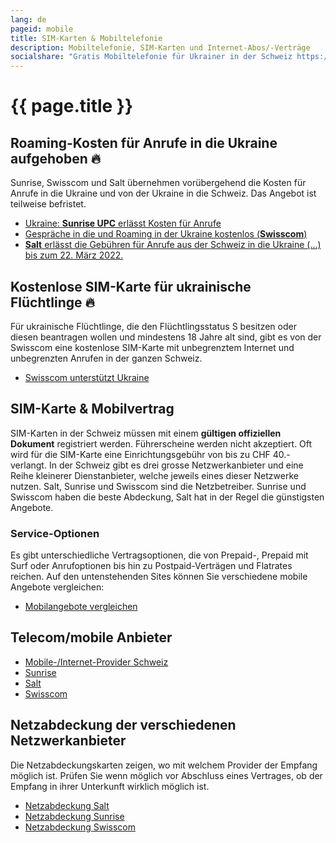 ```yaml
---
lang: de
pageid: mobile
title: SIM-Karten & Mobiltelefonie
description: Mobiltelefonie, SIM-Karten und Internet-Abos/-Verträge
socialshare: "Gratis Mobiltelefonie für Ukrainer in der Schweiz https://www.HelloUkraine.ch #StandWithUkraine"
---
```

# {{ page.title }}

## Roaming-Kosten für Anrufe in die Ukraine aufgehoben :fire:
Sunrise, Swisscom und Salt übernehmen vorübergehend die Kosten für Anrufe in die Ukraine und von der Ukraine in die Schweiz. Das Angebot ist teilweise befristet.
- [Ukraine: **Sunrise UPC** erlässt Kosten für Anrufe](https://www.sunrise.ch/de/corporate-communications/medien/pressemitteilungen/newscontent.html#id=https://irpages2.eqs.com/websites/swissfeed/German/99/detail-page.html?newsId=1525da96-2864-4d42-9efa-3099f185a807)
- [Gespräche in die und Roaming in der Ukraine kostenlos (**Swisscom**)](https://www.swisscom.ch/de/privatkunden/ukraine.html)
- [**Salt** erlässt die Gebühren für Anrufe aus der Schweiz in die Ukraine (...) bis zum 22. März 2022.](https://twitter.com/SaltMobile_DE/status/1505858098182959107?s=20&t=380-Dh63pnxIVwrUOgbwwQ)

## Kostenlose SIM-Karte für ukrainische Flüchtlinge :fire:
Für ukrainische Flüchtlinge, die den Flüchtlingsstatus S besitzen oder diesen beantragen wollen und mindestens 18 Jahre alt sind, gibt es von der Swisscom eine
kostenlose SIM-Karte mit unbegrenztem Internet und unbegrenzten Anrufen in der ganzen Schweiz.
- [Swisscom unterstützt Ukraine](https://www.swisscom.ch/de/privatkunden/ukraine.html)

## SIM-Karte & Mobilvertrag
SIM-Karten in der Schweiz müssen mit einem **gültigen offiziellen Dokument** registriert werden. 
Führerscheine werden nicht akzeptiert. Oft wird für die SIM-Karte eine Einrichtungsgebühr von bis zu CHF 40.- verlangt. 
In der Schweiz gibt es drei grosse Netzwerkanbieter und eine Reihe kleinerer Dienstanbieter, welche jeweils eines dieser Netzwerke nutzen. 
Salt, Sunrise und Swisscom sind die Netzbetreiber. Sunrise und Swisscom haben die beste Abdeckung, Salt hat in der Regel die günstigsten Angebote.

### Service-Optionen
Es gibt unterschiedliche Vertragsoptionen, die von Prepaid-, Prepaid mit Surf oder Anrufoptionen bis hin zu Postpaid-Verträgen und Flatrates reichen.
Auf den untenstehenden Sites können Sie verschiedene mobile Angebote vergleichen:

- [Mobilangebote vergleichen](https://www.dschungelkompass.ch)

## Telecom/mobile Anbieter
- [Mobile-/Internet-Provider Schweiz](https://www.providerliste.ch/provider/mobile.html)
- [Sunrise](https://www.sunrise.ch/en/home)
- [Salt](https://fiber.salt.ch/en)
- [Swisscom](https://www.swisscom.ch/en/residential.html)


## Netzabdeckung der verschiedenen Netzwerkanbieter
Die Netzabdeckungskarten zeigen, wo mit welchem Provider der Empfang möglich ist. Prüfen Sie wenn möglich vor Abschluss eines Vertrages, ob der Empfang in ihrer Unterkunft wirklich möglich ist.

- [Netzabdeckung Salt](https://fiber.salt.ch/de/mobile/coverage)
- [Netzabdeckung Sunrise](https://www.sunrise.ch/de/privatkunden/mobil-abos/mobilnetz/netzabdeckung/netzabdeckungskarte.html)
- [Netzabdeckung Swisscom](https://scmplc.begasoft.ch/plcapp/pages/gis/netzabdeckung.jsf?netztyp=lte)
